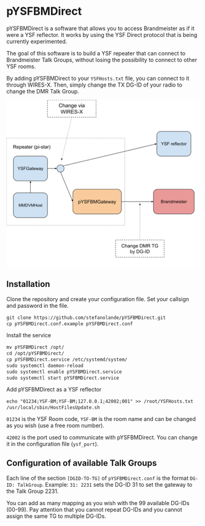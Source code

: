 # pYSFBMDirect

pYSFBMDirect is a software that allows you to access Brandmeister as if it were a YSF reflector.
It works by using the YSF Direct protocol that is being currently experimented.

The goal of this software is to build a YSF repeater that can connect to Brandmeister Talk Groups, 
without losing the possibility to connect to other YSF rooms.

By adding pYSFBMDirect to your `YSFHosts.txt` file, you can connect to it through WIRES-X.
Then, simply change the TX DG-ID of your radio to change the DMR Talk Group.

![Network diagram](./images/diagram.svg)


## Installation

Clone the repository and create your configuration file. Set your callsign and password in the file.

```
git clone https://github.com/stefanolande/pYSFBMDirect.git
cp pYSFBMDirect.conf.example pYSFBMDirect.conf
```

Install the service 

```
mv pYSFBMDirect /opt/
cd /opt/pYSFBMDirect/
cp pYSFBMDirect.service /etc/systemd/system/
sudo systemctl daemon-reload
sudo systemctl enable pYSFBMDirect.service
sudo systemctl start pYSFBMDirect.service
```

Add pYSFBMDirect as a YSF reflector

```
echo "01234;YSF-BM;YSF-BM;127.0.0.1;42002;001" >> /root/YSFHosts.txt
/usr/local/sbin/HostFilesUpdate.sh
```

`01234` is the YSF Room code, `YSF-BM` is the room name and can be changed as you wish (use a free room number).

`42002` is the port used to communicate with pYSFBMDirect. You can change it in the configuration file (`ysf_port`).

## Configuration of available Talk Groups

Each line of  the section `[DGID-TO-TG]` of `pYSFBMDirect.conf` is the format `DG-ID: TalkGroup`.
Example: `31: 2231` sets the DG-ID 31 to set the gateway to the Talk Group 2231.

You can add as many mapping as you wish with the 99 available DG-IDs (00-99). 
Pay attention that you cannot repeat DG-IDs and you cannot assign the same TG to multiple DG-IDs.

